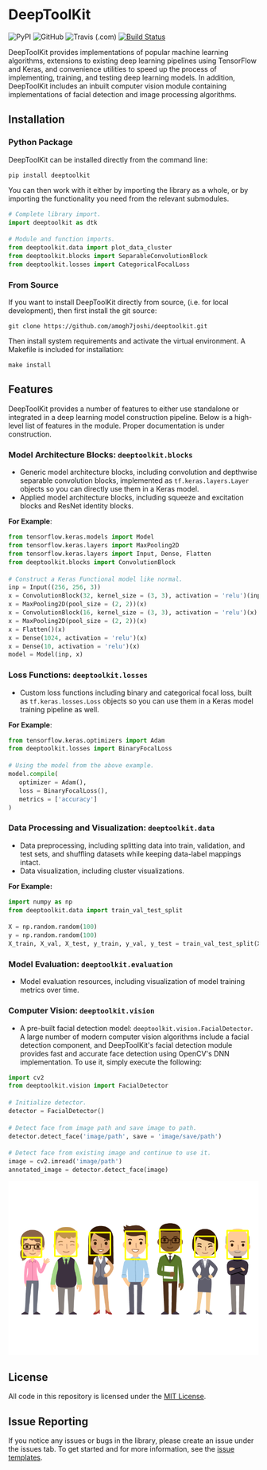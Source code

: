# DeepToolKit

![PyPI](https://img.shields.io/pypi/v/deeptoolkit)
![GitHub](https://img.shields.io/github/license/amogh7joshi/deeptoolkit)
![Travis (.com)](https://img.shields.io/travis/com/amogh7joshi/deeptoolkit?label=Travis%20CI)
[![Build Status](https://dev.azure.com/joshiamoghn/deeptoolkit/_apis/build/status/amogh7joshi.deeptoolkit?branchName=master)](https://dev.azure.com/joshiamoghn/deeptoolkit/_build/latest?definitionId=1&branchName=master)

DeepToolKit provides implementations of popular machine learning algorithms, extensions to existing
deep learning pipelines using TensorFlow and Keras, and convenience utilities to speed up the process
of implementing, training, and testing deep learning models. In addition, DeepToolKit includes an inbuilt 
computer vision module containing implementations of facial detection and image processing algorithms. 

## Installation

### Python Package

DeepToolKit can be installed directly from the command line:

```shell script
pip install deeptoolkit
```

You can then work with it either by importing the library as a whole, or by importing 
the functionality you need from the relevant submodules.

```python
# Complete library import.
import deeptoolkit as dtk

# Module and function imports.
from deeptoolkit.data import plot_data_cluster
from deeptoolkit.blocks import SeparableConvolutionBlock
from deeptoolkit.losses import CategoricalFocalLoss
```

### From Source

If you want to install DeepToolKit directly from source, (i.e. for local development), then first
install the git source:

```shell script
git clone https://github.com/amogh7joshi/deeptoolkit.git
```

Then install system requirements and activate the virtual environment. A Makefile is included for installation:

```shell script
make install
```


## Features

DeepToolKit provides a number of features to either use standalone or integrated in a deep learning model 
construction pipeline. Below is a high-level list of features in the module. Proper documentation is under construction.

### Model Architecture Blocks: `deeptoolkit.blocks`

- Generic model architecture blocks, including convolution and depthwise separable convolution blocks, implemented as 
`tf.keras.layers.Layer` objects so you can directly use them in a Keras model.
- Applied model architecture blocks, including squeeze and excitation blocks and ResNet identity blocks.

**For Example**:

```python
from tensorflow.keras.models import Model
from tensorflow.keras.layers import MaxPooling2D
from tensorflow.keras.layers import Input, Dense, Flatten
from deeptoolkit.blocks import ConvolutionBlock

# Construct a Keras Functional model like normal.
inp = Input((256, 256, 3))
x = ConvolutionBlock(32, kernel_size = (3, 3), activation = 'relu')(inp)
x = MaxPooling2D(pool_size = (2, 2))(x)
x = ConvolutionBlock(16, kernel_size = (3, 3), activation = 'relu')(x)
x = MaxPooling2D(pool_size = (2, 2))(x)
x = Flatten()(x)
x = Dense(1024, activation = 'relu')(x)
x = Dense(10, activation = 'relu')(x)
model = Model(inp, x)
```

### Loss Functions: `deeptoolkit.losses`

- Custom loss functions including binary and categorical focal loss, built as `tf.keras.losses.Loss` objects
so you can use them in a Keras model training pipeline as well.

**For Example**:

```python
from tensorflow.keras.optimizers import Adam
from deeptoolkit.losses import BinaryFocalLoss

# Using the model from the above example.
model.compile(
   optimizer = Adam(),
   loss = BinaryFocalLoss(),
   metrics = ['accuracy']
)
```

### Data Processing and Visualization: `deeptoolkit.data`

- Data preprocessing, including splitting data into train, validation, and test sets, and 
shuffling datasets while keeping data-label mappings intact.
- Data visualization, including cluster visualizations. 

**For Example:**

```python
import numpy as np
from deeptoolkit.data import train_val_test_split

X = np.random.random(100)
y = np.random.random(100)
X_train, X_val, X_test, y_train, y_val, y_test = train_val_test_split(X, y, split = [0.6, 0.2, 0.2])
```

### Model Evaluation: `deeptoolkit.evaluation`

- Model evaluation resources, including visualization of model training metrics over time.

### Computer Vision: `deeptoolkit.vision`

 - A pre-built facial detection model: `deeptoolkit.vision.FacialDetector`. A large number of modern 
 computer vision algorithms include a facial detection component, and DeepToolKit's facial detection module
 provides fast and accurate face detection using OpenCV's DNN implementation. To use it, simply execute the 
 following: 
 
 ```python
import cv2
from deeptoolkit.vision import FacialDetector

# Initialize detector.
detector = FacialDetector()

# Detect face from image path and save image to path.
detector.detect_face('image/path', save = 'image/save/path')

# Detect face from existing image and continue to use it.
image = cv2.imread('image/path')
annotated_image = detector.detect_face(image)
```

![Facial Detection Cartoon](examples/vision-example-image.png)

## License

All code in this repository is licensed under the [MIT License](https://github.com/amogh7joshi/deeptoolkit/blob/master/LICENSE).

## Issue Reporting 

If you notice any issues or bugs in the library, please create an issue under the issues tab. To get started 
and for more information, see the [issue templates](https://github.com/amogh7joshi/deeptoolkit/tree/master/.github/ISSUE_TEMPLATE).




